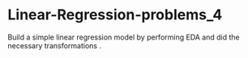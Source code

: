 # Linear-Regression-problems_4
Build a simple linear regression model by performing EDA and did the necessary transformations .
